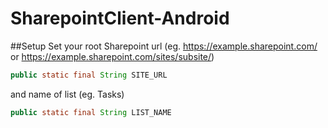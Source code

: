# SharepointClient-Android

##Setup
Set your root Sharepoint url (eg. https://example.sharepoint.com/ or https://example.sharepoint.com/sites/subsite/)
```java
public static final String SITE_URL
```
and name of list (eg. Tasks)
```java
public static final String LIST_NAME
```

